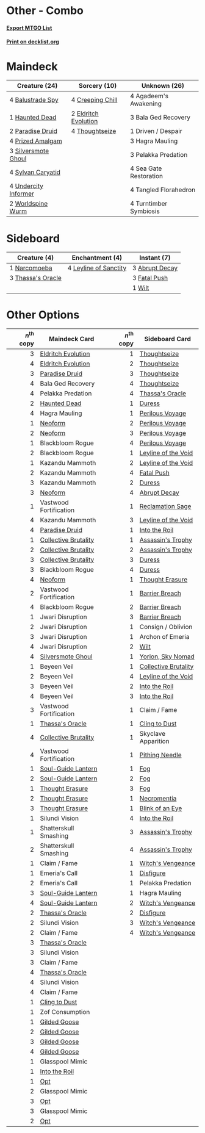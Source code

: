 # Other - Combo

#### [Export MTGO List](../collection/Other%20-%20Combo/Other%20-%20Combo.txt)
#### [Print on decklist.org](http://decklist.org/?deckmain=4%09Agadeem's%20Awakening%0A3%09Bala%20Ged%20Recovery%0A4%09Balustrade%20Spy%0A4%09Creeping%20Chill%0A1%09Driven%20/%20Despair%0A2%09Eldritch%20Evolution%0A3%09Hagra%20Mauling%0A1%09Haunted%20Dead%0A2%09Paradise%20Druid%0A3%09Pelakka%20Predation%0A4%09Prized%20Amalgam%0A4%09Sea%20Gate%20Restoration%0A3%09Silversmote%20Ghoul%0A4%09Sylvan%20Caryatid%0A4%09Tangled%20Florahedron%0A4%09Thoughtseize%0A4%09Turntimber%20Symbiosis%0A4%09Undercity%20Informer%0A2%09Worldspine%20Wurm&deckside=3%09Abrupt%20Decay%0A3%09Fatal%20Push%0A4%09Leyline%20of%20Sanctity%0A1%09Narcomoeba%0A3%09Thassa's%20Oracle%0A1%09Wilt)
# Maindeck

|                                         Creature (24)                                         |                                         Sorcery (10)                                          |     Unknown (26)     |
|-----------------------------------------------------------------------------------------------|-----------------------------------------------------------------------------------------------|----------------------|
|4 [Balustrade Spy](http://gatherer.wizards.com/Pages/Card/Details.aspx?multiverseid=366464)    |4 [Creeping Chill](http://gatherer.wizards.com/Pages/Card/Details.aspx?multiverseid=452816)    |4 Agadeem's Awakening |
|1 [Haunted Dead](http://gatherer.wizards.com/Pages/Card/Details.aspx?multiverseid=414387)      |2 [Eldritch Evolution](http://gatherer.wizards.com/Pages/Card/Details.aspx?multiverseid=414456)|3 Bala Ged Recovery   |
|2 [Paradise Druid](http://gatherer.wizards.com/Pages/Card/Details.aspx?multiverseid=461098)    |4 [Thoughtseize](http://gatherer.wizards.com/Pages/Card/Details.aspx?multiverseid=438676)      |1 Driven / Despair    |
|4 [Prized Amalgam](http://gatherer.wizards.com/Pages/Card/Details.aspx?multiverseid=410014)    |                                                                                               |3 Hagra Mauling       |
|3 [Silversmote Ghoul](http://gatherer.wizards.com/Pages/Card/Details.aspx?multiverseid=485445) |                                                                                               |3 Pelakka Predation   |
|4 [Sylvan Caryatid](http://gatherer.wizards.com/Pages/Card/Details.aspx?multiverseid=373624)   |                                                                                               |4 Sea Gate Restoration|
|4 [Undercity Informer](http://gatherer.wizards.com/Pages/Card/Details.aspx?multiverseid=366271)|                                                                                               |4 Tangled Florahedron |
|2 [Worldspine Wurm](http://gatherer.wizards.com/Pages/Card/Details.aspx?multiverseid=253575)   |                                                                                               |4 Turntimber Symbiosis|


# Sideboard

|                                        Creature (4)                                        |                                        Enchantment (4)                                         |                                       Instant (7)                                       |
|--------------------------------------------------------------------------------------------|------------------------------------------------------------------------------------------------|-----------------------------------------------------------------------------------------|
|1 [Narcomoeba](http://gatherer.wizards.com/Pages/Card/Details.aspx?multiverseid=136140)     |4 [Leyline of Sanctity](http://gatherer.wizards.com/Pages/Card/Details.aspx?multiverseid=204993)|3 [Abrupt Decay](http://gatherer.wizards.com/Pages/Card/Details.aspx?multiverseid=456061)|
|3 [Thassa's Oracle](http://gatherer.wizards.com/Pages/Card/Details.aspx?multiverseid=476324)|                                                                                                |3 [Fatal Push](http://gatherer.wizards.com/Pages/Card/Details.aspx?multiverseid=423724)  |
|                                                                                            |                                                                                                |1 [Wilt](http://gatherer.wizards.com/Pages/Card/Details.aspx?multiverseid=479696)        |


# Other Options

|*n*<sup>th</sup> copy|                                         Maindeck Card                                         |*n*<sup>th</sup> copy|                                        Sideboard Card                                         |
|--------------------:|-----------------------------------------------------------------------------------------------|--------------------:|-----------------------------------------------------------------------------------------------|
|                    3|[Eldritch Evolution](http://gatherer.wizards.com/Pages/Card/Details.aspx?multiverseid=414456)  |                    1|[Thoughtseize](http://gatherer.wizards.com/Pages/Card/Details.aspx?multiverseid=438676)        |
|                    4|[Eldritch Evolution](http://gatherer.wizards.com/Pages/Card/Details.aspx?multiverseid=414456)  |                    2|[Thoughtseize](http://gatherer.wizards.com/Pages/Card/Details.aspx?multiverseid=438676)        |
|                    3|[Paradise Druid](http://gatherer.wizards.com/Pages/Card/Details.aspx?multiverseid=461098)      |                    3|[Thoughtseize](http://gatherer.wizards.com/Pages/Card/Details.aspx?multiverseid=438676)        |
|                    4|Bala Ged Recovery                                                                              |                    4|[Thoughtseize](http://gatherer.wizards.com/Pages/Card/Details.aspx?multiverseid=438676)        |
|                    4|Pelakka Predation                                                                              |                    4|[Thassa's Oracle](http://gatherer.wizards.com/Pages/Card/Details.aspx?multiverseid=476324)     |
|                    2|[Haunted Dead](http://gatherer.wizards.com/Pages/Card/Details.aspx?multiverseid=414387)        |                    1|[Duress](http://gatherer.wizards.com/Pages/Card/Details.aspx?multiverseid=14557)               |
|                    4|Hagra Mauling                                                                                  |                    1|[Perilous Voyage](http://gatherer.wizards.com/Pages/Card/Details.aspx?multiverseid=435219)     |
|                    1|[Neoform](http://gatherer.wizards.com/Pages/Card/Details.aspx?multiverseid=461133)             |                    2|[Perilous Voyage](http://gatherer.wizards.com/Pages/Card/Details.aspx?multiverseid=435219)     |
|                    2|[Neoform](http://gatherer.wizards.com/Pages/Card/Details.aspx?multiverseid=461133)             |                    3|[Perilous Voyage](http://gatherer.wizards.com/Pages/Card/Details.aspx?multiverseid=435219)     |
|                    1|Blackbloom Rogue                                                                               |                    4|[Perilous Voyage](http://gatherer.wizards.com/Pages/Card/Details.aspx?multiverseid=435219)     |
|                    2|Blackbloom Rogue                                                                               |                    1|[Leyline of the Void](http://gatherer.wizards.com/Pages/Card/Details.aspx?multiverseid=107682) |
|                    1|Kazandu Mammoth                                                                                |                    2|[Leyline of the Void](http://gatherer.wizards.com/Pages/Card/Details.aspx?multiverseid=107682) |
|                    2|Kazandu Mammoth                                                                                |                    4|[Fatal Push](http://gatherer.wizards.com/Pages/Card/Details.aspx?multiverseid=423724)          |
|                    3|Kazandu Mammoth                                                                                |                    2|[Duress](http://gatherer.wizards.com/Pages/Card/Details.aspx?multiverseid=14557)               |
|                    3|[Neoform](http://gatherer.wizards.com/Pages/Card/Details.aspx?multiverseid=461133)             |                    4|[Abrupt Decay](http://gatherer.wizards.com/Pages/Card/Details.aspx?multiverseid=456061)        |
|                    1|Vastwood Fortification                                                                         |                    1|[Reclamation Sage](http://gatherer.wizards.com/Pages/Card/Details.aspx?multiverseid=389651)    |
|                    4|Kazandu Mammoth                                                                                |                    3|[Leyline of the Void](http://gatherer.wizards.com/Pages/Card/Details.aspx?multiverseid=107682) |
|                    4|[Paradise Druid](http://gatherer.wizards.com/Pages/Card/Details.aspx?multiverseid=461098)      |                    1|[Into the Roil](http://gatherer.wizards.com/Pages/Card/Details.aspx?multiverseid=389560)       |
|                    1|[Collective Brutality](http://gatherer.wizards.com/Pages/Card/Details.aspx?multiverseid=414380)|                    1|[Assassin's Trophy](http://gatherer.wizards.com/Pages/Card/Details.aspx?multiverseid=452902)   |
|                    2|[Collective Brutality](http://gatherer.wizards.com/Pages/Card/Details.aspx?multiverseid=414380)|                    2|[Assassin's Trophy](http://gatherer.wizards.com/Pages/Card/Details.aspx?multiverseid=452902)   |
|                    3|[Collective Brutality](http://gatherer.wizards.com/Pages/Card/Details.aspx?multiverseid=414380)|                    3|[Duress](http://gatherer.wizards.com/Pages/Card/Details.aspx?multiverseid=14557)               |
|                    3|Blackbloom Rogue                                                                               |                    4|[Duress](http://gatherer.wizards.com/Pages/Card/Details.aspx?multiverseid=14557)               |
|                    4|[Neoform](http://gatherer.wizards.com/Pages/Card/Details.aspx?multiverseid=461133)             |                    1|[Thought Erasure](http://gatherer.wizards.com/Pages/Card/Details.aspx?multiverseid=452956)     |
|                    2|Vastwood Fortification                                                                         |                    1|[Barrier Breach](http://gatherer.wizards.com/Pages/Card/Details.aspx?multiverseid=479665)      |
|                    4|Blackbloom Rogue                                                                               |                    2|[Barrier Breach](http://gatherer.wizards.com/Pages/Card/Details.aspx?multiverseid=479665)      |
|                    1|Jwari Disruption                                                                               |                    3|[Barrier Breach](http://gatherer.wizards.com/Pages/Card/Details.aspx?multiverseid=479665)      |
|                    2|Jwari Disruption                                                                               |                    1|Consign / Oblivion                                                                             |
|                    3|Jwari Disruption                                                                               |                    1|Archon of Emeria                                                                               |
|                    4|Jwari Disruption                                                                               |                    2|[Wilt](http://gatherer.wizards.com/Pages/Card/Details.aspx?multiverseid=479696)                |
|                    4|[Silversmote Ghoul](http://gatherer.wizards.com/Pages/Card/Details.aspx?multiverseid=485445)   |                    1|[Yorion, Sky Nomad](http://gatherer.wizards.com/Pages/Card/Details.aspx?multiverseid=479752)   |
|                    1|Beyeen Veil                                                                                    |                    1|[Collective Brutality](http://gatherer.wizards.com/Pages/Card/Details.aspx?multiverseid=414380)|
|                    2|Beyeen Veil                                                                                    |                    4|[Leyline of the Void](http://gatherer.wizards.com/Pages/Card/Details.aspx?multiverseid=107682) |
|                    3|Beyeen Veil                                                                                    |                    2|[Into the Roil](http://gatherer.wizards.com/Pages/Card/Details.aspx?multiverseid=389560)       |
|                    4|Beyeen Veil                                                                                    |                    3|[Into the Roil](http://gatherer.wizards.com/Pages/Card/Details.aspx?multiverseid=389560)       |
|                    3|Vastwood Fortification                                                                         |                    1|Claim / Fame                                                                                   |
|                    1|[Thassa's Oracle](http://gatherer.wizards.com/Pages/Card/Details.aspx?multiverseid=476324)     |                    1|[Cling to Dust](http://gatherer.wizards.com/Pages/Card/Details.aspx?multiverseid=476338)       |
|                    4|[Collective Brutality](http://gatherer.wizards.com/Pages/Card/Details.aspx?multiverseid=414380)|                    1|Skyclave Apparition                                                                            |
|                    4|Vastwood Fortification                                                                         |                    1|[Pithing Needle](http://gatherer.wizards.com/Pages/Card/Details.aspx?multiverseid=129526)      |
|                    1|[Soul-Guide Lantern](http://gatherer.wizards.com/Pages/Card/Details.aspx?multiverseid=476488)  |                    1|[Fog](http://gatherer.wizards.com/Pages/Card/Details.aspx?multiverseid=746)                    |
|                    2|[Soul-Guide Lantern](http://gatherer.wizards.com/Pages/Card/Details.aspx?multiverseid=476488)  |                    2|[Fog](http://gatherer.wizards.com/Pages/Card/Details.aspx?multiverseid=746)                    |
|                    1|[Thought Erasure](http://gatherer.wizards.com/Pages/Card/Details.aspx?multiverseid=452956)     |                    3|[Fog](http://gatherer.wizards.com/Pages/Card/Details.aspx?multiverseid=746)                    |
|                    2|[Thought Erasure](http://gatherer.wizards.com/Pages/Card/Details.aspx?multiverseid=452956)     |                    1|[Necromentia](http://gatherer.wizards.com/Pages/Card/Details.aspx?multiverseid=485439)         |
|                    3|[Thought Erasure](http://gatherer.wizards.com/Pages/Card/Details.aspx?multiverseid=452956)     |                    1|[Blink of an Eye](http://gatherer.wizards.com/Pages/Card/Details.aspx?multiverseid=442934)     |
|                    1|Silundi Vision                                                                                 |                    4|[Into the Roil](http://gatherer.wizards.com/Pages/Card/Details.aspx?multiverseid=389560)       |
|                    1|Shatterskull Smashing                                                                          |                    3|[Assassin's Trophy](http://gatherer.wizards.com/Pages/Card/Details.aspx?multiverseid=452902)   |
|                    2|Shatterskull Smashing                                                                          |                    4|[Assassin's Trophy](http://gatherer.wizards.com/Pages/Card/Details.aspx?multiverseid=452902)   |
|                    1|Claim / Fame                                                                                   |                    1|[Witch's Vengeance](http://gatherer.wizards.com/Pages/Card/Details.aspx?multiverseid=473073)   |
|                    1|Emeria's Call                                                                                  |                    1|[Disfigure](http://gatherer.wizards.com/Pages/Card/Details.aspx?multiverseid=442076)           |
|                    2|Emeria's Call                                                                                  |                    1|Pelakka Predation                                                                              |
|                    3|[Soul-Guide Lantern](http://gatherer.wizards.com/Pages/Card/Details.aspx?multiverseid=476488)  |                    1|Hagra Mauling                                                                                  |
|                    4|[Soul-Guide Lantern](http://gatherer.wizards.com/Pages/Card/Details.aspx?multiverseid=476488)  |                    2|[Witch's Vengeance](http://gatherer.wizards.com/Pages/Card/Details.aspx?multiverseid=473073)   |
|                    2|[Thassa's Oracle](http://gatherer.wizards.com/Pages/Card/Details.aspx?multiverseid=476324)     |                    2|[Disfigure](http://gatherer.wizards.com/Pages/Card/Details.aspx?multiverseid=442076)           |
|                    2|Silundi Vision                                                                                 |                    3|[Witch's Vengeance](http://gatherer.wizards.com/Pages/Card/Details.aspx?multiverseid=473073)   |
|                    2|Claim / Fame                                                                                   |                    4|[Witch's Vengeance](http://gatherer.wizards.com/Pages/Card/Details.aspx?multiverseid=473073)   |
|                    3|[Thassa's Oracle](http://gatherer.wizards.com/Pages/Card/Details.aspx?multiverseid=476324)     |                     |                                                                                               |
|                    3|Silundi Vision                                                                                 |                     |                                                                                               |
|                    3|Claim / Fame                                                                                   |                     |                                                                                               |
|                    4|[Thassa's Oracle](http://gatherer.wizards.com/Pages/Card/Details.aspx?multiverseid=476324)     |                     |                                                                                               |
|                    4|Silundi Vision                                                                                 |                     |                                                                                               |
|                    4|Claim / Fame                                                                                   |                     |                                                                                               |
|                    1|[Cling to Dust](http://gatherer.wizards.com/Pages/Card/Details.aspx?multiverseid=476338)       |                     |                                                                                               |
|                    1|Zof Consumption                                                                                |                     |                                                                                               |
|                    1|[Gilded Goose](http://gatherer.wizards.com/Pages/Card/Details.aspx?multiverseid=473122)        |                     |                                                                                               |
|                    2|[Gilded Goose](http://gatherer.wizards.com/Pages/Card/Details.aspx?multiverseid=473122)        |                     |                                                                                               |
|                    3|[Gilded Goose](http://gatherer.wizards.com/Pages/Card/Details.aspx?multiverseid=473122)        |                     |                                                                                               |
|                    4|[Gilded Goose](http://gatherer.wizards.com/Pages/Card/Details.aspx?multiverseid=473122)        |                     |                                                                                               |
|                    1|Glasspool Mimic                                                                                |                     |                                                                                               |
|                    1|[Into the Roil](http://gatherer.wizards.com/Pages/Card/Details.aspx?multiverseid=389560)       |                     |                                                                                               |
|                    1|[Opt](http://gatherer.wizards.com/Pages/Card/Details.aspx?multiverseid=442948)                 |                     |                                                                                               |
|                    2|Glasspool Mimic                                                                                |                     |                                                                                               |
|                    3|[Opt](http://gatherer.wizards.com/Pages/Card/Details.aspx?multiverseid=442948)                 |                     |                                                                                               |
|                    3|Glasspool Mimic                                                                                |                     |                                                                                               |
|                    2|[Opt](http://gatherer.wizards.com/Pages/Card/Details.aspx?multiverseid=442948)                 |                     |                                                                                               |

